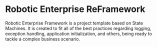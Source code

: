 # Robotic Enterprise ReFramework

Robotic Enterprise Framework is a project template based on State Machines. It is created to fit all of the best practices regarding logging, exception handling, application initialization, and others, being ready to tackle a complex business scenario.
